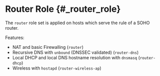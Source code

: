 # Router Role {#_router_role}

The `router` role set is applied on hosts which serve the rule of a SOHO
router.

Features:

- NAT and basic Firewalling (`router`)
- Recursive DNS with `unbound` (DNSSEC validated) (`router-dns`)
- Local DHCP and local DNS hostname resolution with `dnsmasq`
  (`router-dhcp`)
- Wireless with `hostapd` (`router-wireless-ap`)
